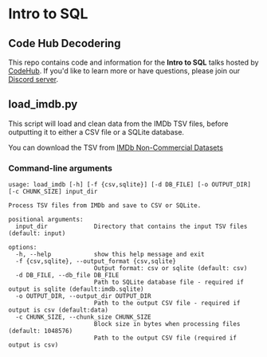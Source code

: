 # Intro to SQL

## Code Hub Decodering

This repo contains code and information for the **Intro to SQL** talks hosted by [CodeHub](https://www.codehub.org.uk). If you'd like to learn more or have questions, please join our [Discord server](https://discord.gg/pQMc4AAHuj).

## load_imdb.py

This script will load and clean data from the IMDb TSV files, before outputting it to either a CSV
file or a SQLite database.

You can download the TSV from [IMDb Non-Commercial Datasets](https://developer.imdb.com/non-commercial-datasets/)

### Command-line arguments

``` shell
usage: load_imdb [-h] [-f {csv,sqlite}] [-d DB_FILE] [-o OUTPUT_DIR] [-c CHUNK_SIZE] input_dir

Process TSV files from IMDb and save to CSV or SQLite.

positional arguments:
  input_dir             Directory that contains the input TSV files (default: input)

options:
  -h, --help            show this help message and exit
  -f {csv,sqlite}, --output_format {csv,sqlite}
                        Output format: csv or sqlite (default: csv)
  -d DB_FILE, --db_file DB_FILE
                        Path to SQLite database file - required if output is sqlite (default:imdb.sqlite)
  -o OUTPUT_DIR, --output_dir OUTPUT_DIR
                        Path to the output CSV file - required if output is csv (default:data)
  -c CHUNK_SIZE, --chunk_size CHUNK_SIZE
                        Block size in bytes when processing files (default: 1048576)
                        Path to the output CSV file (required if output is csv)
```
